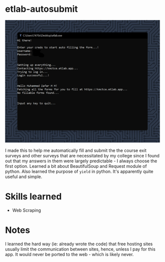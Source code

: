 # etlab-autosubmit

![banner](https://raw.githubusercontent.com/MZaFaRM/etlab-autosubmit/main/banner.png)

I made this to help me automatically fill and submit the the course exit surveys and other surveys that are 
necessitated by my college since I found out that my answers in them were largely predictable - I always choose the first option. 
Learned a bit about BeautifulSoup and Request module of python. Also learned the purpose of `yield` in python. It's apparently quite useful and simple.

# Skills learned

- Web Scraping

# Notes

I learned the hard way (ie: already wrote the code) that free hosting sites usually limit the communication between 
sites, hence, unless I pay for this app. It would never be ported to the 
web - which is likely never.
